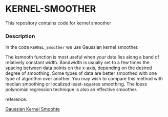 # KERNEL-SMOOTHER
This repository contains code for kernel smoother

### Description
In the code `KERNEL_Smoother` we use Gaussian kernel smoother.

The ksmooth function is most useful when your data lies along a band of relatively constant width. Bandwidth is usually set to a few times the spacing between data points on the x-axis, depending on the desired degree of smoothing. Some types of data are better smoothed with one type of algorithm over another. You may wish to compare this method with median smoothing or localized least-squares smoothing. The loess polynomial regression technique is also an effective smoother.

reference:

[Gaussian Kernel Smoohte](http://support.ptc.com/help/mathcad/en/index.html#page/PTC_Mathcad_Help/gaussian_kernel_smoothing.html)
